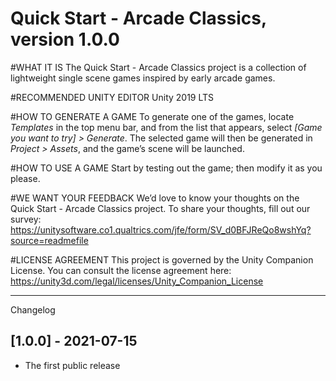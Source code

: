 Quick Start - Arcade Classics, version 1.0.0
============================================

#WHAT IT IS
The Quick Start - Arcade Classics project is a collection of lightweight single scene games inspired by early arcade games.

#RECOMMENDED UNITY EDITOR
Unity 2019 LTS

#HOW TO GENERATE A GAME
To generate one of the games, locate *Templates* in the top menu bar, and from the list that appears, select *[Game you want to try] > Generate*.
The selected game will then be generated in *Project > Assets*, and the game’s scene will be launched.

#HOW TO USE A GAME
Start by testing out the game; then modify it as you please.

#WE WANT YOUR FEEDBACK
We’d love to know your thoughts on the Quick Start - Arcade Classics project.
To share your thoughts, fill out our survey: https://unitysoftware.co1.qualtrics.com/jfe/form/SV_d0BFJReQo8wshYq?source=readmefile

#LICENSE AGREEMENT
This project is governed by the Unity Companion License.
You can consult the license agreement here: https://unity3d.com/legal/licenses/Unity_Companion_License

---------------------------------
Changelog
## [1.0.0] - 2021-07-15
- The first public release
